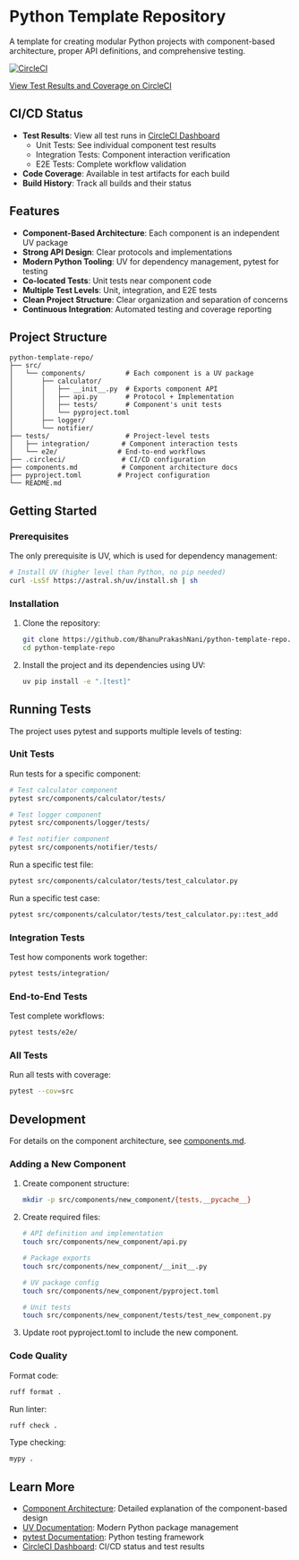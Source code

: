# Python Template Repository

A template for creating modular Python projects with component-based architecture, proper API definitions, and comprehensive testing.

[![CircleCI](https://dl.circleci.com/status-badge/img/gh/BhanuPrakashNani/python-template-repo/tree/main.svg?style=svg)](https://dl.circleci.com/status-badge/redirect/gh/BhanuPrakashNani/python-template-repo/tree/main)

[View Test Results and Coverage on CircleCI](https://app.circleci.com/pipelines/github/BhanuPrakashNani/python-template-repo)

## CI/CD Status

- **Test Results**: View all test runs in [CircleCI Dashboard](https://app.circleci.com/pipelines/github/BhanuPrakashNani/python-template-repo)
  - Unit Tests: See individual component test results
  - Integration Tests: Component interaction verification
  - E2E Tests: Complete workflow validation
- **Code Coverage**: Available in test artifacts for each build
- **Build History**: Track all builds and their status

## Features

- **Component-Based Architecture**: Each component is an independent UV package
- **Strong API Design**: Clear protocols and implementations
- **Modern Python Tooling**: UV for dependency management, pytest for testing
- **Co-located Tests**: Unit tests near component code
- **Multiple Test Levels**: Unit, integration, and E2E tests
- **Clean Project Structure**: Clear organization and separation of concerns
- **Continuous Integration**: Automated testing and coverage reporting

## Project Structure

```
python-template-repo/
├── src/
│   └── components/          # Each component is a UV package
│       ├── calculator/
│       │   ├── __init__.py  # Exports component API
│       │   ├── api.py       # Protocol + Implementation
│       │   ├── tests/       # Component's unit tests
│       │   └── pyproject.toml
│       ├── logger/
│       └── notifier/
├── tests/                   # Project-level tests
│   ├── integration/        # Component interaction tests
│   └── e2e/               # End-to-end workflows
├── .circleci/              # CI/CD configuration
├── components.md           # Component architecture docs
├── pyproject.toml         # Project configuration
└── README.md
```

## Getting Started

### Prerequisites

The only prerequisite is UV, which is used for dependency management:

```bash
# Install UV (higher level than Python, no pip needed)
curl -LsSf https://astral.sh/uv/install.sh | sh
```

### Installation

1. Clone the repository:
   ```bash
   git clone https://github.com/BhanuPrakashNani/python-template-repo.git
   cd python-template-repo
   ```

2. Install the project and its dependencies using UV:
   ```bash
   uv pip install -e ".[test]"
   ```

## Running Tests

The project uses pytest and supports multiple levels of testing:

### Unit Tests

Run tests for a specific component:
```bash
# Test calculator component
pytest src/components/calculator/tests/

# Test logger component
pytest src/components/logger/tests/

# Test notifier component
pytest src/components/notifier/tests/
```

Run a specific test file:
```bash
pytest src/components/calculator/tests/test_calculator.py
```

Run a specific test case:
```bash
pytest src/components/calculator/tests/test_calculator.py::test_add
```

### Integration Tests

Test how components work together:
```bash
pytest tests/integration/
```

### End-to-End Tests

Test complete workflows:
```bash
pytest tests/e2e/
```

### All Tests

Run all tests with coverage:
```bash
pytest --cov=src
```

## Development

For details on the component architecture, see [components.md](components.md).

### Adding a New Component

1. Create component structure:
   ```bash
   mkdir -p src/components/new_component/{tests,__pycache__}
   ```

2. Create required files:
   ```bash
   # API definition and implementation
   touch src/components/new_component/api.py
   
   # Package exports
   touch src/components/new_component/__init__.py
   
   # UV package config
   touch src/components/new_component/pyproject.toml
   
   # Unit tests
   touch src/components/new_component/tests/test_new_component.py
   ```

3. Update root pyproject.toml to include the new component.

### Code Quality

Format code:
```bash
ruff format .
```

Run linter:
```bash
ruff check .
```

Type checking:
```bash
mypy .
```

## Learn More

- [Component Architecture](components.md): Detailed explanation of the component-based design
- [UV Documentation](https://github.com/astral-sh/uv): Modern Python package management
- [pytest Documentation](https://docs.pytest.org/): Python testing framework
- [CircleCI Dashboard](https://app.circleci.com/pipelines/github/BhanuPrakashNani/python-template-repo): CI/CD status and test results
